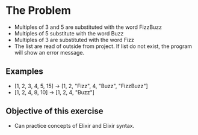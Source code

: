 # The Problem
* Multiples of 3 and 5 are substituted with the word FizzBuzz
* Multiples of 5 substitute with the word Buzz
* Multiples of 3 are substituted with the word Fizz
* The list are read of outside from project. If list do not exist, the program will show an error message.

## Examples
* [1, 2, 3, 4, 5, 15] -> [1, 2, "Fizz", 4, "Buzz", "FizzBuzz"]
* [1, 2, 4, 8, 10] -> [1, 2, 4, "Buzz"]

## Objective of this exercise
* Can practice concepts of Elixir and Elixir syntax.
